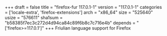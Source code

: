 +++
draft = false
title = "firefox-fur 117.0.1-1"
version = "117.0.1-1"
categories = ['locale-extra', 'firefox-extensions']
arch = "x86_64"
size = "525640"
usize = "576611"
sha1sum = "b58385f7ec3c272d4d94ca84c89f6b8c7c716e4b"
depends = "['firefox>=117.0.1']"
+++
Friulian language support for Firefox